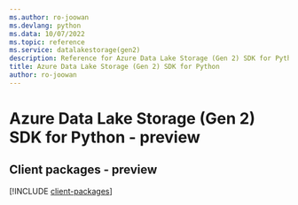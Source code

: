 ```yaml
---
ms.author: ro-joowan
ms.devlang: python
ms.data: 10/07/2022
ms.topic: reference
ms.service: datalakestorage(gen2)
description: Reference for Azure Data Lake Storage (Gen 2) SDK for Python
title: Azure Data Lake Storage (Gen 2) SDK for Python
author: ro-joowan
---
```

# Azure Data Lake Storage (Gen 2) SDK for Python - preview

## Client packages - preview
[!INCLUDE [client-packages](data-lake-storage-(gen-2)-client-index.md)]